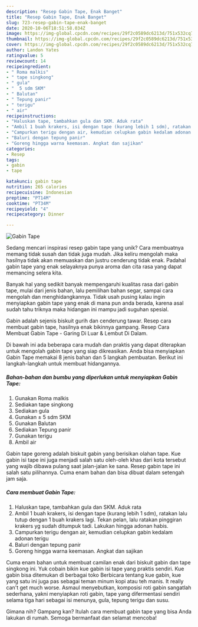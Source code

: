 ```yaml
---
description: "Resep Gabin Tape, Enak Banget"
title: "Resep Gabin Tape, Enak Banget"
slug: 723-resep-gabin-tape-enak-banget
date: 2020-10-06T18:51:58.034Z
image: https://img-global.cpcdn.com/recipes/29f2c0589dc6213d/751x532cq70/gabin-tape-foto-resep-utama.jpg
thumbnail: https://img-global.cpcdn.com/recipes/29f2c0589dc6213d/751x532cq70/gabin-tape-foto-resep-utama.jpg
cover: https://img-global.cpcdn.com/recipes/29f2c0589dc6213d/751x532cq70/gabin-tape-foto-resep-utama.jpg
author: Landon Yates
ratingvalue: 5
reviewcount: 14
recipeingredient:
- " Roma malkis"
- " tape singkong"
- " gula"
- "  5 sdm SKM"
- " Balutan"
- " Tepung panir"
- " terigu"
- " air"
recipeinstructions:
- "Haluskan tape, tambahkan gula dan SKM. Aduk rata"
- "Ambil 1 buah krakers, isi dengan tape (kurang lebih 1 sdm), ratakan lalu tutup dengan 1 buah krakers lagi. Tekan pelan, lalu ratakan pinggiran krakers yg sudah ditumpuk tadi. Lakukan hingga adonan habis."
- "Campurkan terigu dengan air, kemudian celupkan gabin kedalam adonan terigu"
- "Baluri dengan tepung panir"
- "Goreng hingga warna keemasan. Angkat dan sajikan"
categories:
- Resep
tags:
- gabin
- tape

katakunci: gabin tape 
nutrition: 265 calories
recipecuisine: Indonesian
preptime: "PT14M"
cooktime: "PT34M"
recipeyield: "4"
recipecategory: Dinner

---
```



![Gabin Tape](https://img-global.cpcdn.com/recipes/29f2c0589dc6213d/751x532cq70/gabin-tape-foto-resep-utama.jpg)

Sedang mencari inspirasi resep gabin tape yang unik? Cara membuatnya memang tidak susah dan tidak juga mudah. Jika keliru mengolah maka hasilnya tidak akan memuaskan dan justru cenderung tidak enak. Padahal gabin tape yang enak selayaknya punya aroma dan cita rasa yang dapat memancing selera kita.

Banyak hal yang sedikit banyak mempengaruhi kualitas rasa dari gabin tape, mulai dari jenis bahan, lalu pemilihan bahan segar, sampai cara mengolah dan menghidangkannya. Tidak usah pusing kalau ingin menyiapkan gabin tape yang enak di mana pun anda berada, karena asal sudah tahu triknya maka hidangan ini mampu jadi suguhan spesial.

Gabin adalah sejenis biskuit gurih dan cenderung tawar. Resep cara membuat gabin tape, hasilnya enak bikinnya gampang. Resep Cara Membuat Gabin Tape - Garing Di Luar &amp; Lembut Di Dalam.


Di bawah ini ada beberapa cara mudah dan praktis yang dapat diterapkan untuk mengolah gabin tape yang siap dikreasikan. Anda bisa menyiapkan Gabin Tape memakai 8 jenis bahan dan 5 langkah pembuatan. Berikut ini langkah-langkah untuk membuat hidangannya.

<!--inarticleads1-->

##### Bahan-bahan dan bumbu yang diperlukan untuk menyiapkan Gabin Tape:

1. Gunakan  Roma malkis
1. Sediakan  tape singkong
1. Sediakan  gula
1. Gunakan  ± 5 sdm SKM
1. Gunakan  Balutan
1. Sediakan  Tepung panir
1. Gunakan  terigu
1. Ambil  air


Gabin tape goreng adalah biskuit gabin yang berisikan olahan tape. Kue gabin isi tape ini juga menjadi salah satu oleh-oleh khas dari kota tersebut yang wajib dibawa pulang saat jalan-jalan ke sana. Resep gabin tape ini salah satu pilihannya. Cuma enam bahan dan bisa dibuat dalam setengah jam saja. 

<!--inarticleads2-->

##### Cara membuat Gabin Tape:

1. Haluskan tape, tambahkan gula dan SKM. Aduk rata
1. Ambil 1 buah krakers, isi dengan tape (kurang lebih 1 sdm), ratakan lalu tutup dengan 1 buah krakers lagi. Tekan pelan, lalu ratakan pinggiran krakers yg sudah ditumpuk tadi. Lakukan hingga adonan habis.
1. Campurkan terigu dengan air, kemudian celupkan gabin kedalam adonan terigu
1. Baluri dengan tepung panir
1. Goreng hingga warna keemasan. Angkat dan sajikan


Cuma enam bahan untuk membuat camilan enak dari biskuit gabin dan tape singkong ini. Yuk cobain bikin kue gabin isi tape yang praktis sendiri. Kue gabin bisa ditemukan di berbagai toko Berbicara tentang kue gabin, kue yang satu ini juga pas sebagai teman minum kopi atau teh manis. It really can&#39;t get much worse. Asmaul menyebutkan, komposisi roti gabin sangatlah sederhana, yakni menyiapkan roti gabin, tape yang difermentasi sendiri selama tiga hari sebagai isi menunya, gula, tepung terigu dan susu. 

Gimana nih? Gampang kan? Itulah cara membuat gabin tape yang bisa Anda lakukan di rumah. Semoga bermanfaat dan selamat mencoba!
